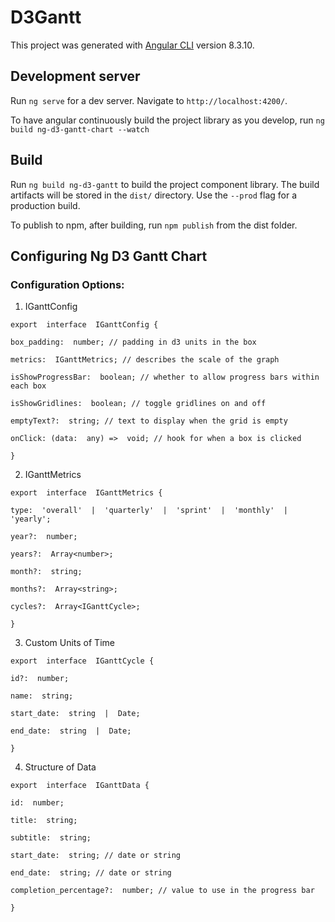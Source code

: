 # D3Gantt

  

This project was generated with [Angular CLI](https://github.com/angular/angular-cli) version 8.3.10.

  

## Development server

  

Run `ng serve` for a dev server. Navigate to `http://localhost:4200/`.

  

To have angular continuously build the project library as you develop, run `ng build ng-d3-gantt-chart --watch`

  

## Build

Run `ng build ng-d3-gantt` to build the project component library. The build artifacts will be stored in the `dist/` directory. Use the `--prod` flag for a production build.

 To publish to npm, after building, run `npm publish` from the dist folder.

## Configuring Ng D3 Gantt Chart

### Configuration Options:

1. IGanttConfig
```
export  interface  IGanttConfig {

box_padding:  number; // padding in d3 units in the box

metrics:  IGanttMetrics; // describes the scale of the graph 

isShowProgressBar:  boolean; // whether to allow progress bars within each box

isShowGridlines:  boolean; // toggle gridlines on and off

emptyText?:  string; // text to display when the grid is empty

onClick: (data:  any) =>  void; // hook for when a box is clicked

}

```
  2. IGanttMetrics
```
export  interface  IGanttMetrics {

type:  'overall'  |  'quarterly'  |  'sprint'  |  'monthly'  |  'yearly';

year?:  number;

years?:  Array<number>;

month?:  string;

months?:  Array<string>;

cycles?:  Array<IGanttCycle>;

}

```

3. Custom Units of Time
```
export  interface  IGanttCycle {

id?:  number;

name:  string;

start_date:  string  |  Date;

end_date:  string  |  Date;

}
```
4. Structure of Data  
```
export  interface  IGanttData {

id:  number;

title:  string;

subtitle:  string; 

start_date:  string; // date or string

end_date:  string; // date or string

completion_percentage?:  number; // value to use in the progress bar

}

```

